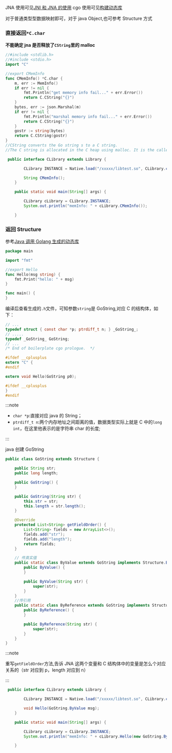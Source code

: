 JNA 使用可见[JNI 和 JNA 的使用](./JNI和JNA的使用.md)
cgo 使用可见[构建动态库](../golang/构建动态库.md)

对于普通类型型数据映射即可，对于 java Object,也可参考 Structure 方式

### 直接返回`*C.char`

**不能确定 jna 是否释放了`CString`里的 malloc**

```go
//#include <stdlib.h>
//#include <stdio.h>
import "C"

//export CMemInfo
func CMemInfo() *C.char {
	m, err := MemInfo()
	if err != nil {
		fmt.Println("get memory info fail..." + err.Error())
		return C.CString("{}")
	}
	bytes, err := json.Marshal(m)
	if err != nil {
		fmt.Println("marshal memory info fail..." + err.Error())
		return C.CString("{}")
	}
	gostr := string(bytes)
	return C.CString(gostr)
}
//CString converts the Go string s to a C string.
//The C string is allocated in the C heap using malloc. It is the caller's responsibility to arrange for it to be freed, such as by calling C.free (be sure to include stdlib.h if C.free is needed).
```

```java
 public interface CLibrary extends Library {

        CLibrary INSTANCE = Native.load("/xxxxx/libtest.so", CLibrary.class);

        String CMemInfo();
    }

    public static void main(String[] args) {

        CLibrary cLibrary = CLibrary.INSTANCE;
        System.out.println("memInfo: " + cLibrary.CMemInfo());

    }
```

### 返回 Structure

参考[Java 调用 Golang 生成的动态库](https://studygolang.com/topics/6025/comment/17780)

```go
package main

import "fmt"

//export Hello
func Hello(msg string) {
    fmt.Print("hello: " + msg)
}

func main() {
}
```

编译后查看生成的`.h`文件，可知参数`string`是 GoString,对应 C 的结构体，如下：

```h
// ...
typedef struct { const char *p; ptrdiff_t n; } _GoString_;
// .....
typedef _GoString_ GoString;
// ...
/* End of boilerplate cgo prologue.  */

#ifdef __cplusplus
extern "C" {
#endif

extern void Hello(GoString p0);

#ifdef __cplusplus
}
#endif
```

:::note

- `char *p`:直接对应 java 的 String；
- `ptrdiff_t n`:两个内存地址之间距离的值，数据类型实际上就是 C 中的`long int`，在这里他表示的是字符串 char 的长度;

:::

java 创建 GoString

```java
public class GoString extends Structure {

    public String str;
    public long length;

    public GoString() {
    }

    public GoString(String str) {
        this.str = str;
        this.length = str.length();
    }

    @Override
    protected List<String> getFieldOrder() {
        List<String> fields = new ArrayList<>();
        fields.add("str");
        fields.add("length");
        return fields;
    }

    // 传真实值
    public static class ByValue extends GoString implements Structure.ByValue {
        public ByValue() {
        }

        public ByValue(String str) {
            super(str);
        }
    }
    //传引用
    public static class ByReference extends GoString implements Structure.ByReference {
        public ByReference() {
        }

        public ByReference(String str) {
            super(str);
        }
    }
}
```

:::note

重写`getFieldOrder`方法,告诉 JNA 这两个变量和 C 结构体中的变量是怎么个对应关系的（str 对应到 p，length 对应到 n）

:::

```java
 public interface CLibrary extends Library {

        CLibrary INSTANCE = Native.load("/xxxxx/libtest.so", CLibrary.class);

        void Hello(GoString.ByValue msg);
    }

    public static void main(String[] args) {

        CLibrary cLibrary = CLibrary.INSTANCE;
        System.out.println("memInfo: " + cLibrary.Hello(new GoString.ByValue("hello world!")););

    }
```
